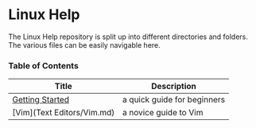 # Linux Help

The Linux Help repository is split up into different directories and folders. The various files can be easily navigable here.

### Table of Contents

| Title                                 | Description                   |
|---------------------------------------|-------------------------------|
| [Getting Started](GettingStarted.md)  | a quick guide for beginners   |
| [Vim](Text Editors/Vim.md)            | a novice guide to Vim         |

